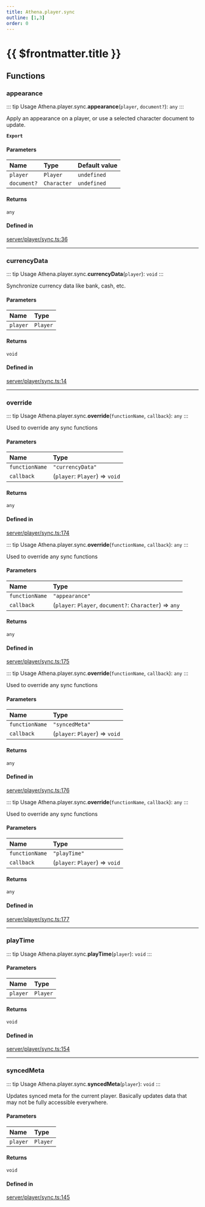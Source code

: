 ```yaml
---
title: Athena.player.sync
outline: [1,3]
order: 0
---
```


# {{ $frontmatter.title }}


## Functions

### appearance

::: tip Usage
Athena.player.sync.**appearance**(`player`, `document?`): `any`
:::

Apply an appearance on a player, or use a selected character document to update.

**`Export`**

#### Parameters

| Name | Type | Default value |
| :------ | :------ | :------ |
| `player` | `Player` | `undefined` |
| `document?` | `Character` | `undefined` |

#### Returns

`any`

#### Defined in

[server/player/sync.ts:36](https://github.com/Stuyk/altv-athena/blob/ed495cc/src/core/server/player/sync.ts#L36)

___

### currencyData

::: tip Usage
Athena.player.sync.**currencyData**(`player`): `void`
:::

Synchronize currency data like bank, cash, etc.

#### Parameters

| Name | Type |
| :------ | :------ |
| `player` | `Player` |

#### Returns

`void`

#### Defined in

[server/player/sync.ts:14](https://github.com/Stuyk/altv-athena/blob/ed495cc/src/core/server/player/sync.ts#L14)

___

### override

::: tip Usage
Athena.player.sync.**override**(`functionName`, `callback`): `any`
:::

Used to override any sync functions

#### Parameters

| Name | Type |
| :------ | :------ |
| `functionName` | ``"currencyData"`` |
| `callback` | (`player`: `Player`) => `void` |

#### Returns

`any`

#### Defined in

[server/player/sync.ts:174](https://github.com/Stuyk/altv-athena/blob/ed495cc/src/core/server/player/sync.ts#L174)

::: tip Usage
Athena.player.sync.**override**(`functionName`, `callback`): `any`
:::

Used to override any sync functions

#### Parameters

| Name | Type |
| :------ | :------ |
| `functionName` | ``"appearance"`` |
| `callback` | (`player`: `Player`, `document?`: `Character`) => `any` |

#### Returns

`any`

#### Defined in

[server/player/sync.ts:175](https://github.com/Stuyk/altv-athena/blob/ed495cc/src/core/server/player/sync.ts#L175)

::: tip Usage
Athena.player.sync.**override**(`functionName`, `callback`): `any`
:::

Used to override any sync functions

#### Parameters

| Name | Type |
| :------ | :------ |
| `functionName` | ``"syncedMeta"`` |
| `callback` | (`player`: `Player`) => `void` |

#### Returns

`any`

#### Defined in

[server/player/sync.ts:176](https://github.com/Stuyk/altv-athena/blob/ed495cc/src/core/server/player/sync.ts#L176)

::: tip Usage
Athena.player.sync.**override**(`functionName`, `callback`): `any`
:::

Used to override any sync functions

#### Parameters

| Name | Type |
| :------ | :------ |
| `functionName` | ``"playTime"`` |
| `callback` | (`player`: `Player`) => `void` |

#### Returns

`any`

#### Defined in

[server/player/sync.ts:177](https://github.com/Stuyk/altv-athena/blob/ed495cc/src/core/server/player/sync.ts#L177)

___

### playTime

::: tip Usage
Athena.player.sync.**playTime**(`player`): `void`
:::

#### Parameters

| Name | Type |
| :------ | :------ |
| `player` | `Player` |

#### Returns

`void`

#### Defined in

[server/player/sync.ts:154](https://github.com/Stuyk/altv-athena/blob/ed495cc/src/core/server/player/sync.ts#L154)

___

### syncedMeta

::: tip Usage
Athena.player.sync.**syncedMeta**(`player`): `void`
:::

Updates synced meta for the current player.
Basically updates data that may not be fully accessible everywhere.

#### Parameters

| Name | Type |
| :------ | :------ |
| `player` | `Player` |

#### Returns

`void`

#### Defined in

[server/player/sync.ts:145](https://github.com/Stuyk/altv-athena/blob/ed495cc/src/core/server/player/sync.ts#L145)
